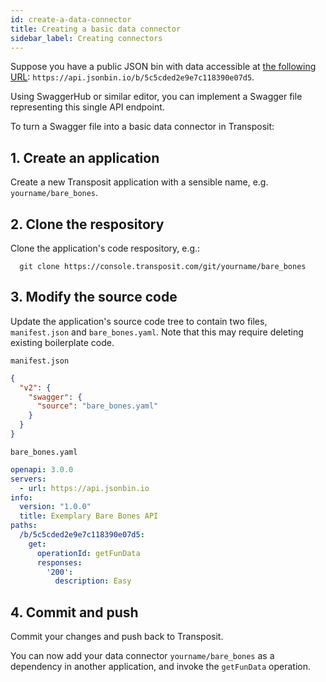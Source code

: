 ```yaml
---
id: create-a-data-connector
title: Creating a basic data connector
sidebar_label: Creating connectors
---
```


Suppose you have a public JSON bin with data accessible at [the following URL](https://api.jsonbin.io/b/5c5cded2e9e7c118390e07d5): `https://api.jsonbin.io/b/5c5cded2e9e7c118390e07d5`.

Using SwaggerHub or similar editor, you can implement a Swagger file representing this single API endpoint.

To turn a Swagger file into a basic data connector in Transposit:

## 1. Create an application

Create a new Transposit application with a sensible name, e.g. `yourname/bare_bones`.

## 2. Clone the respository

Clone the application's code respository, e.g.:

```shell
  git clone https://console.transposit.com/git/yourname/bare_bones
```

## 3. Modify the source code

Update the application's source code tree to contain two files, `manifest.json` and `bare_bones.yaml`. Note that this may require deleting existing boilerplate code.
      
`manifest.json`

```json
{
  "v2": {
    "swagger": {
      "source": "bare_bones.yaml"
    }
  }
}
```

`bare_bones.yaml`

```yaml
openapi: 3.0.0
servers:
  - url: https://api.jsonbin.io
info:
  version: "1.0.0"
  title: Exemplary Bare Bones API
paths:
  /b/5c5cded2e9e7c118390e07d5:
    get:
      operationId: getFunData
      responses:
        '200':
          description: Easy
```
## 4. Commit and push

Commit your changes and push back to Transposit.

You can now add your data connector `yourname/bare_bones` as a dependency in another application, and invoke the `getFunData` operation.

